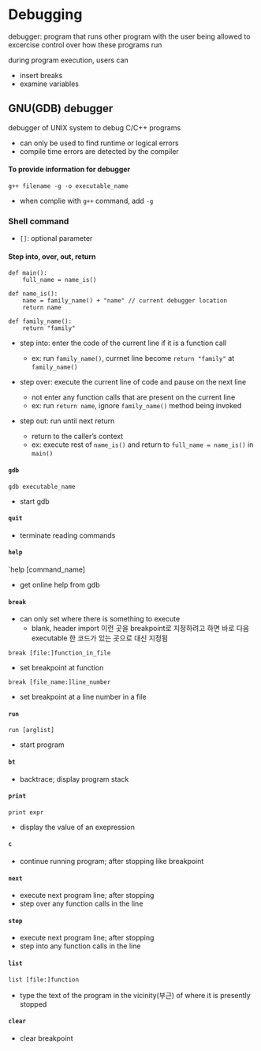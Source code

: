 # Debugging

debugger: program that runs other program with the user being allowed to excercise control over how these programs run

during program execution, users can
- insert breaks
- examine variables

## GNU(GDB) debugger

debugger of UNIX system to debug C/C++ programs

- can only be used to find runtime or logical errors
- compile time errors are detected by the compiler

#### To provide information for debugger

`g++ filename -g -o executable_name`

- when complie with `g++` command, add `-g`

### Shell command

- `[]`: optional parameter

#### Step into, over, out, return

```
def main():
	full_name = name_is()

def name_is():
	name = family_name() + "name" // current debugger location
	return name

def family_name():
	return "family"
```

- step into: enter the code of the current line if it is a function call
	- ex: run `family_name()`, currnet line become `return "family"` at  `family_name()`

- step over: execute the current line of code and pause on the next line
	- not enter any function calls that are present on the current line
	- ex: run `return name`, ignore `family_name()` method being invoked

- step out: run until next return
	- return to the caller’s context
	- ex: execute rest of `name_is()` and return to `full_name = name_is()` in `main()`

#### `gdb`

`gdb executable_name`

- start gdb

#### `quit`

- terminate reading commands

#### `help`

`help [command_name]

- get online help from gdb

#### `break`

- can only set where there is something to execute
	- blank, header import 이런 곳을 breakpoint로 지정하려고 하면 바로 다음 executable 한 코드가 있는 곳으로 대신 지정됨

`break [file:]function_in_file`

- set breakpoint at function

`break [file_name:]line_number`

- set breakpoint at a line number in a file

#### `run`

`run [arglist]`

- start program 

#### `bt`

- backtrace; display program stack

#### `print`

`print expr`

- display the value of an exepression

#### `c`

- continue running program; after stopping like breakpoint

#### `next`

- execute next program line; after stopping
- step over any function calls in the line

#### `step`

- execute next program line; after stopping
- step into any function calls in the line

#### `list`

`list [file:]function`

- type the text of the program in the vicinity(부근) of where it is presently stopped

#### `clear`

- clear breakpoint